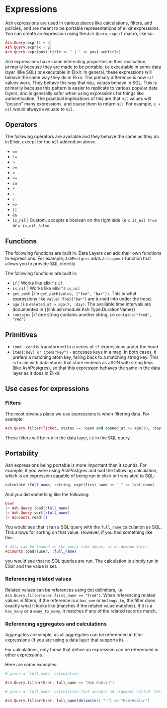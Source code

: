 # Expressions

Ash expressions are used in various places like calculations, filters, and policies, and are meant to be portable representations of elixir expressions. You can create an expression using the `Ash.Query.expr/1` macro, like so:

```elixir
Ash.Query.expr(1 + 2)
Ash.Query.expr(x + y)
Ash.Query.expr(post.title <> " | " <> post.subtitle)
```

Ash expressions have some interesting properties in their evaluation, primarily because they are made to be portable, i.e executable in some data layer (like SQL) or executable in Elixir. In general, these expressions will behave the same way they do in Elixir. The primary difference is how `nil` values work. They behave the way that `NULL` values behave in SQL. This is primarily because this pattern is easier to replicate to various popular data layers, and is generally safer when using expressions for things like authentication. The practical implications of this are that `nil` values will "poison" many expressions, and cause them to return `nil`. For example, `x + nil` would always evaluate to `nil`.

## Operators

The following operators are available and they behave the same as they do in Elixir, except for the `nil` addendum above.

- `==`
- `!=`
- `>`
- `>=`
- `<`
- `<=`
- `in`
- `*`
- `-`
- `/`
- `<>`
- `||`
- `&&`
- `is_nil` | Custom, accepts a boolean on the right side i.e `x is_nil true` or `x is_nil false`.

## Functions

The following functions are built in. Data Layers can add their own functions to expressions. For example, `AshPostgres` adds a `fragment` function that allows you to provide SQL directly.

The following functions are built in:

- `if` | Works like elixir's `if`.
- `is_nil` | Works like elixir's `is_nil`
- `get_path` | i.e `get_path(value, ["foo", "bar"])`. This is what expressions like `value[:foo]["bar"]` are turned into under the hood.
- `ago` | i.e `deleted_at > ago(7, :day)`. The available time intervals are documented in {{link:ash:module:Ash.Type.DurationName}}
- `contains` | if one string contains another string, i.e `contains("fred", "red")`


## Primitives

- `cond` - `cond` is transformed to a series of `if` expressions under the hood
- `item[:key] or item["key"]` - accesses keys in a map. In both cases, it prefers a matching atom key, falling back to a matching string key. This is to aid with data stores that store embeds as JSON with string keys (like AshPostgres), so that this expression behaves the same in the data layer as it does in Elixir.

## Use cases for expressions

### Filters

The most obvious place we use expressions is when filtering data. For example:

```elixir
Ash.Query.filter(Ticket, status == :open and opened_at >= ago(10, :day))
```

These filters will be run in the data layer, i.e in the SQL query.

## Portability

Ash expressions being portable is more important than it sounds. For example, if you were using AshPostgres and had the following calculation, which is an expression capable of being run in elixir or translated to SQL:

```elixir
calculate :full_name, :string, expr(first_name <> " " <> last_name)
```

And you did something like the following:

```elixir
User
|> Ash.Query.load(:full_name)
|> Ash.Query.sort(:full_name)
|> Accounts.read!()
```

You would see that it ran a SQL query with the `full_name` calculation as SQL. This allows for sorting on that value. However, if you had something like this:

```elixir
# data can be loaded in the query like above, or on demand later
Accounts.load!(user, :full_name)
```

you would see that no SQL queries are run. The calculation is simply run in Elixir and the value is set.

### Referencing related values

Related values can be references using dot delimiters, i.e `Ash.Query.filter(user.first_name == "fred")`.
When referencing related values in filters, if the reference is a `has_one` or `belongs_to`, the filter does exactly what it looks like (matches if the related value matches). If it is a `has_many` or a `many_to_many`, it matches if any of the related records match.

### Referencing aggregates and calculations

Aggregates are simple, as all aggregates can be referenced in filter expressions (if you are using a data layer that supports it).

For calculations, only those that define an expression can be referenced in other expressions.

Here are some examples:

```elixir
# given a `full_name` calculation

Ash.Query.filter(User, full_name == "Hob Goblin")

# given a `full_name` calculation that accepts an argument called `delimiter`

Ash.Query.filter(User, full_name(delimiter: "~") == "Hob~Goblin")
```